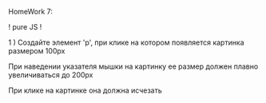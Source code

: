 HomeWork 7:

! pure JS !

1 ) Создайте элемент 'p', при клике на котором появляется картинка размером 100px

При наведении указателя мышки на картинку ее размер должен плавно увеличиваться до 200px

При клике на картинке она должна исчезать
